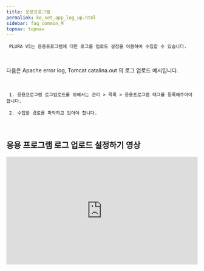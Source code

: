 ```yaml
---
title: 응용프로그램
permalink: ko_set_app_log_up.html
sidebar: faq_common_M
topnav: topnav
---
```


     PLURA V5는 응용프로그램에 대한 로그를 업로드 설정을 이용하여 수집할 수 있습니다.

<br />

다음은 Apache error log, Tomcat catalina.out 의 로그 업로드 예시입니다.

<br />

     1. 응용프로그램 로그업로드를 위해서는 관리 > 목록 > 응용프로그램 태그를 등록해주어야 합니다.

     2. 수집할 경로를 파악하고 있어야 합니다.

<br />

## 응용 프로그램 로그 업로드 설정하기 영상

<style>.embed-container { position: relative; padding-bottom: 56.25%; height: 0; overflow: hidden; max-width: 100%; } .embed-container iframe, .embed-container object, .embed-container embed { position: absolute; top: 0; left: 0; width: 100%; height: 100%; }</style><div class='embed-container'><iframe src='https://www.youtube.com/embed/kqVKHBSR_-I' frameborder='0' allowfullscreen></iframe></div>
